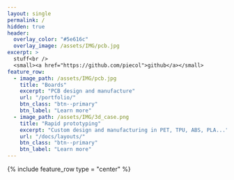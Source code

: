 ```yaml
---
layout: single
permalink: /
hidden: true
header:
  overlay_color: "#5e616c"
  overlay_image: /assets/IMG/pcb.jpg
excerpt: >
  stuff<br />
  <small><a href="https://github.com/piecol">github</a></small>
feature_row:
  - image_path: /assets/IMG/pcb.jpg
    title: "Boards"
    excerpt: "PCB design and manufacture"
    url: "/portfolio/"
    btn_class: "btn--primary"
    btn_label: "Learn more"
  - image_path: /assets/IMG/3d_case.png
    title: "Rapid prototyping"
    excerpt: "Custom design and manufacturing in PET, TPU, ABS, PLA..."
    url: "/docs/layouts/"
    btn_class: "btn--primary"
    btn_label: "Learn more"  
---
```


{% include feature_row type = "center" %}